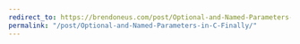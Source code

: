 ```yaml
---
redirect_to: https://brendoneus.com/post/Optional-and-Named-Parameters-in-C-Finally/
permalink: "/post/Optional-and-Named-Parameters-in-C-Finally/"
---
```

